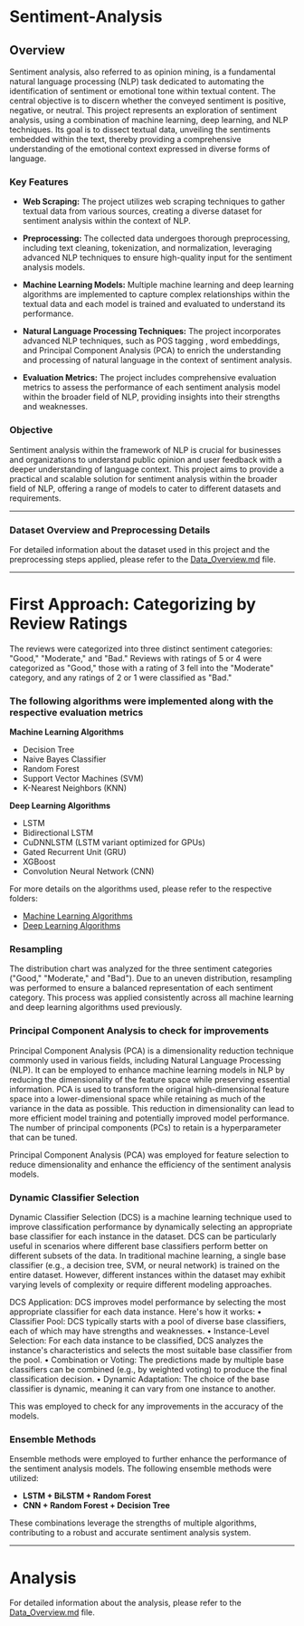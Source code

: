 # Sentiment-Analysis

## Overview

Sentiment analysis, also referred to as opinion mining, is a fundamental natural language processing (NLP) task dedicated to automating the identification of sentiment or emotional tone within textual content. The central objective is to discern whether the conveyed sentiment is positive, negative, or neutral. This project represents an exploration of sentiment analysis, using a combination of machine learning, deep learning, and NLP techniques. Its goal is to dissect textual data, unveiling the sentiments embedded within the text, thereby providing a comprehensive understanding of the emotional context expressed in diverse forms of language.


### Key Features

- **Web Scraping:** The project utilizes web scraping techniques to gather textual data from various sources, creating a diverse dataset for sentiment analysis within the context of NLP.
  
- **Preprocessing:** The collected data undergoes thorough preprocessing, including text cleaning, tokenization, and normalization, leveraging advanced NLP techniques to ensure high-quality input for the sentiment analysis models.

- **Machine Learning Models:** Multiple machine learning  and deep learning algorithms are implemented to capture complex relationships within the textual data and each model is trained and evaluated to understand its performance.

- **Natural Language Processing Techniques:** The project incorporates advanced NLP techniques, such as POS tagging , word embeddings, and Principal Component Analysis (PCA) to enrich the understanding and processing of natural language in the context of sentiment analysis.

- **Evaluation Metrics:** The project includes comprehensive evaluation metrics to assess the performance of each sentiment analysis model within the broader field of NLP, providing insights into their strengths and weaknesses.


### Objective

Sentiment analysis within the framework of NLP is crucial for businesses and organizations to understand public opinion and user feedback with a deeper understanding of language context. This project aims to provide a practical and scalable solution for sentiment analysis within the broader field of NLP, offering a range of models to cater to different datasets and requirements.

---

### Dataset Overview and Preprocessing Details

For detailed information about the dataset used in this project and the preprocessing steps applied, please refer to the [Data_Overview.md](Data_Overview.md) file.

---

# First Approach: Categorizing by Review Ratings

The reviews were categorized into three distinct sentiment categories: "Good," "Moderate," and "Bad." Reviews with ratings of 5 or 4 were categorized as "Good," those with a rating of 3 fell into the "Moderate" category, and any ratings of 2 or 1 were classified as "Bad."

### The following algorithms were implemented along with the respective evaluation metrics 

**Machine Learning Algorithms**
- Decision Tree
- Naive Bayes Classifier
- Random Forest
- Support Vector Machines (SVM)
- K-Nearest Neighbors (KNN)

**Deep Learning Algorithms**
- LSTM
- Bidirectional LSTM
- CuDNNLSTM (LSTM variant optimized for GPUs)
- Gated Recurrent Unit (GRU)
- XGBoost
- Convolution Neural Network (CNN)

For more details on the algorithms used, please refer to the respective folders:
- [Machine Learning Algorithms](Machine%20Learning%20Algorithms/)
- [Deep Learning Algorithms](Deep%20Learning%20Algorithms/)


### Resampling  
The distribution chart was analyzed for the three sentiment categories ("Good," "Moderate," and "Bad"). Due to an uneven distribution, resampling was performed to ensure a balanced representation of each sentiment category. This process was applied consistently across all machine learning and deep learning algorithms used previously.


### Principal Component Analysis to check for improvements
Principal Component Analysis (PCA) is a dimensionality reduction technique commonly used in various fields, including Natural Language Processing (NLP). It can be employed to enhance machine learning models in NLP by reducing the dimensionality of the feature space while preserving essential information. PCA is used to transform the original high-dimensional feature space into a lower-dimensional space while retaining as much of the variance in the data as possible. This reduction in dimensionality can lead to more efficient model training and potentially improved model performance. The number of principal components (PCs) to retain is a hyperparameter that can be tuned.

Principal Component Analysis (PCA) was employed for feature selection to reduce dimensionality and enhance the efficiency of the sentiment analysis models. 


### Dynamic Classifier Selection 
Dynamic Classifier Selection (DCS) is a machine learning technique used to improve classification performance by dynamically selecting an appropriate base classifier for each instance in the dataset. DCS can be particularly useful in scenarios where different base classifiers perform better on different subsets of the data. In traditional machine learning, a single base classifier (e.g., a decision tree, SVM, or neural network) is trained on the entire dataset. However, different instances within the dataset may exhibit varying levels of complexity or require different modeling approaches.

DCS Application: DCS improves model performance by selecting the most appropriate classifier for each data instance. Here's how it works:
•	Classifier Pool: DCS typically starts with a pool of diverse base classifiers, each of which may have strengths and weaknesses.
•	Instance-Level Selection: For each data instance to be classified, DCS analyzes the instance's characteristics and selects the most suitable base classifier from the pool.
•	Combination or Voting: The predictions made by multiple base classifiers can be combined (e.g., by weighted voting) to produce the final classification decision.
•	Dynamic Adaptation: The choice of the base classifier is dynamic, meaning it can vary from one instance to another.

This was employed to check for any improvements in the accuracy of the models.

### Ensemble Methods

Ensemble methods were employed to further enhance the performance of the sentiment analysis models. The following ensemble methods were utilized:

- **LSTM + BiLSTM + Random Forest**
- **CNN + Random Forest + Decision Tree**

These combinations leverage the strengths of multiple algorithms, contributing to a robust and accurate sentiment analysis system.

---

# Analysis 

For detailed information about the analysis, please refer to the [Data_Overview.md](Data_Overview.md) file.



